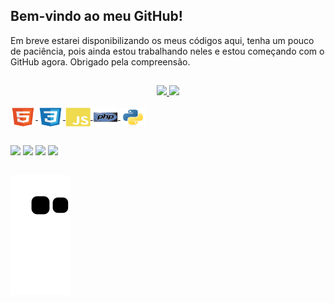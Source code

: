 ## Bem-vindo ao meu GitHub!
Em breve estarei disponibilizando os meus códigos aqui, tenha um pouco de paciência, pois ainda estou trabalhando neles e estou começando com o GitHub agora.
Obrigado pela compreensão.
##
<div align="center">
  <a href="https://github.com/welbert-oliveira">
  <img height="180em" src="https://github-readme-stats.vercel.app/api?username=welbert-oliveira&show_icons=true&theme=dark&include_all_commits=true&count_private=true"/>
  <img height="180em" src="https://github-readme-stats.vercel.app/api/top-langs/?username=welbert-oliveira&layout=compact&langs_count=7&theme=dark"/>
</div>
  
<div style="display: inline_block"><br>
  <img align="center" alt="Jack-HTML" height="30" width="40" src="https://raw.githubusercontent.com/devicons/devicon/master/icons/html5/html5-original.svg">
  <img align="center" alt="Jack-CSS" height="30" width="40" src="https://raw.githubusercontent.com/devicons/devicon/master/icons/css3/css3-original.svg">
  <img align="center" alt="Jack-Js" height="30" width="40" src="https://raw.githubusercontent.com/devicons/devicon/master/icons/javascript/javascript-plain.svg">
  <img align="center" alt="Jack-Csharp" height="30" width="40" src="https://github.com/devicons/devicon/blob/master/icons/php/php-original.svg">
  <img align="center" alt="Jack-Python" height="30" width="40" src="https://raw.githubusercontent.com/devicons/devicon/master/icons/python/python-original.svg">
</div>

##

<div>
  <a href = "mailto:welbert.oliveira@gmail.com"><img src="https://img.shields.io/badge/-Gmail-%23333?style=for-the-badge&logo=gmail&logoColor=white"></a>
  <a href="https://www.linkedin.com/in/welbertoliveira" target="_blank"><img src="https://img.shields.io/badge/-LinkedIn-%230077B5?style=for-the-badge&logo=linkedin&logoColor=white" target="_self"></a>
  <a href="https://instagram.com/oliveira_welbert" target="_blank"><img src="https://img.shields.io/badge/-Instagram-%23E4405F?style=for-the-badge&logo=instagram&logoColor=white" target="_blank"></a>
  <a href="https://api.whatsapp.com/send?phone=5531985823150" target="_blank"><img src="https://img.shields.io/badge/-Whatsapp-green?style=for-the-badge&logo=whatsapp&logoColor=white" target="_blank"></a>
</div>

##
  
![Snake animation](https://github.com/welbert-oliveira/welbert-oliveira/blob/output/github-contribution-grid-snake.svg)
